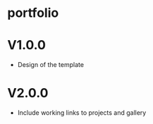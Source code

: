 # portfolio

# V1.0.0

* Design of the template


# V2.0.0

* Include working links to projects and gallery

